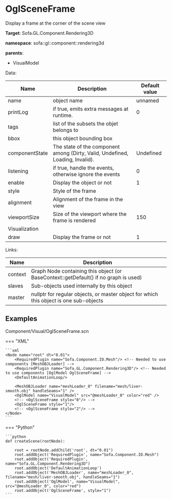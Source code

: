 # OglSceneFrame

Display a frame at the corner of the scene view


__Target__: Sofa.GL.Component.Rendering3D

__namespace__: sofa::gl::component::rendering3d

__parents__: 

- VisualModel

Data: 

<table>
<thead>
    <tr>
        <th>Name</th>
        <th>Description</th>
        <th>Default value</th>
    </tr>
</thead>
<tbody>
	<tr>
		<td>name</td>
		<td>
object name
</td>
		<td>unnamed</td>
	</tr>
	<tr>
		<td>printLog</td>
		<td>
if true, emits extra messages at runtime.
</td>
		<td>0</td>
	</tr>
	<tr>
		<td>tags</td>
		<td>
list of the subsets the objet belongs to
</td>
		<td></td>
	</tr>
	<tr>
		<td>bbox</td>
		<td>
this object bounding box
</td>
		<td></td>
	</tr>
	<tr>
		<td>componentState</td>
		<td>
The state of the component among (Dirty, Valid, Undefined, Loading, Invalid).
</td>
		<td>Undefined</td>
	</tr>
	<tr>
		<td>listening</td>
		<td>
if true, handle the events, otherwise ignore the events
</td>
		<td>0</td>
	</tr>
	<tr>
		<td>enable</td>
		<td>
Display the object or not
</td>
		<td>1</td>
	</tr>
	<tr>
		<td>style</td>
		<td>
Style of the frame
</td>
		<td></td>
	</tr>
	<tr>
		<td>alignment</td>
		<td>
Alignment of the frame in the view
</td>
		<td></td>
	</tr>
	<tr>
		<td>viewportSize</td>
		<td>
Size of the viewport where the frame is rendered
</td>
		<td>150</td>
	</tr>
	<tr>
		<td colspan="3">Visualization</td>
	</tr>
	<tr>
		<td>draw</td>
		<td>
Display the frame or not
</td>
		<td>1</td>
	</tr>

</tbody>
</table>

Links: 

| Name | Description |
| ---- | ----------- |
|context|Graph Node containing this object (or BaseContext::getDefault() if no graph is used)|
|slaves|Sub-objects used internally by this object|
|master|nullptr for regular objects, or master object for which this object is one sub-objects|



## Examples

Component/Visual/OglSceneFrame.scn

=== "XML"

    ```xml
    <Node name="root" dt="0.01">
        <RequiredPlugin name="Sofa.Component.IO.Mesh"/> <!-- Needed to use components [MeshOBJLoader] -->
        <RequiredPlugin name="Sofa.GL.Component.Rendering3D"/> <!-- Needed to use components [OglModel OglSceneFrame] -->
        <DefaultAnimationLoop/>
        
        <MeshOBJLoader name="meshLoader_0" filename="mesh/liver-smooth.obj" handleSeams="1" />
        <OglModel name="VisualModel" src="@meshLoader_0" color="red" />
        <!-- <OglSceneFrame style="0"/> -->
        <OglSceneFrame style="1"/>
        <!-- <OglSceneFrame style="2"/> -->
    </Node>
    ```

=== "Python"

    ```python
    def createScene(rootNode):

        root = rootNode.addChild('root', dt="0.01")
        root.addObject('RequiredPlugin', name="Sofa.Component.IO.Mesh")
        root.addObject('RequiredPlugin', name="Sofa.GL.Component.Rendering3D")
        root.addObject('DefaultAnimationLoop')
        root.addObject('MeshOBJLoader', name="meshLoader_0", filename="mesh/liver-smooth.obj", handleSeams="1")
        root.addObject('OglModel', name="VisualModel", src="@meshLoader_0", color="red")
        root.addObject('OglSceneFrame', style="1")
    ```

